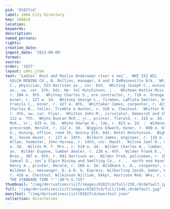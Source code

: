 ```yaml
---
pid: '01827cd'
label: 1884 City Directory
key: 1884cd
location: 
keywords: 
description: 
named_persons: 
rights: 
creation_date: 
ingest_date: '2023-08-09'
format: 
source: 
order: '1827'
layout: cmhc_item
text: 'Ladies’ Knit and Muslin Underwear riser ¢ smi’.  WHI 252 WIL        WHITE’S
  GULCH MINING CO., N. Rollins, manager, 4 and 5 DeMaineville blk.  Whitehill James
  C., physician, 523 Harrison av., cor. 6th.  Whiting Joseph C., mining, Harrison
  av., sw. cor. 5th, bds. Ho- tel Hutchinson. ; .  Whitman Hattie Miss, school teacher,
  r. 304 e. 9th.  Whitney Charles S., ore contractor, r. 710 n. Orange.  Whitney Edward,
  miner, r. 127 w. 2d.  Whitney George L., fireman, LaPlata Smelter, bds. 221 w. 2d.  Whittaker
  Francis C., miner, r. 427 e. 8th.  Whittaker James, carpenter, r. 423 e. 2d.  Whittelsey
  Charles B., teller, Trimble & Hunter, r. 320 w. Chestnut.  Whitter Richard H., miner,
  r. 9th, sw. cor. Fryer.  Whitton John M., circulator, Democrat and Chronicle, r.
  112 w. 7th.  Whyte Duncan McK., jr., printer, Tlerald, r. 315 w. 3d.  Whyte Duncan
  McK., sr., 625 w. 2d.  Whyte George W., lab, r. 623 w. 2d. :  Widenor Adam S., foreman
  pressroom, Herald, r. 112 e. 3d.  Wiggins Edward, miner, r. 800 e. 6th.  Wight Stanley
  G., mining, office, room 35, Quincy blk, bds. Hotel Hutchinson.  Wightman George
  W., house mover, r. 127 e. 10th.  Wilburn James, engineer, r. 118 e. 13th.  Wilcox
  Allan, teamster, John Harvey, r. 14th, cor. Hazel.  Wilcox Joel H., miner, r. 529
  e. 3d.  Wilcox M. T. Mrs., r. 529 e. 3d.  Wilder Charles A., lumber, r. 105 n. Toledo
  av.  Wilder Eugene, lumber dealer, r. 220 e. 4th.  Wilder Frank E., foreman, Williams
  Bros., 307 e. 6th, r. 601 Harrison av.  Wilder Fred, policeman, r. 202 e. 3d.  Wilder
  Samuel D., sec’y Elgin Mining and Smelting Co., r. .  north end Hazel. Wildhack
  Henry A., printer, Herald, r. 208 e. 3d. Wildhack L. A., carpenter, r. 208 e. 3d.
  Wildman S., messenger, D. & R. G. Express. Wilkerling Jacob, baker, W. Trenkenshuh,
  r. 416 w. Chestnut. Wilkinson William, bkkpr, Harrison Red. Wks, r. at works.  GET
  THE STANDARD TIME *'':d0"%.5.?25*    '
thumbnail: "/img/derivatives/iiif/images/01827cd/full/250,/0/default.jpg"
full: "/img/derivatives/iiif/images/01827cd/full/1140,/0/default.jpg"
manifest: "/img/derivatives/iiif/01827cd/manifest.json"
collection: directories
---
```

